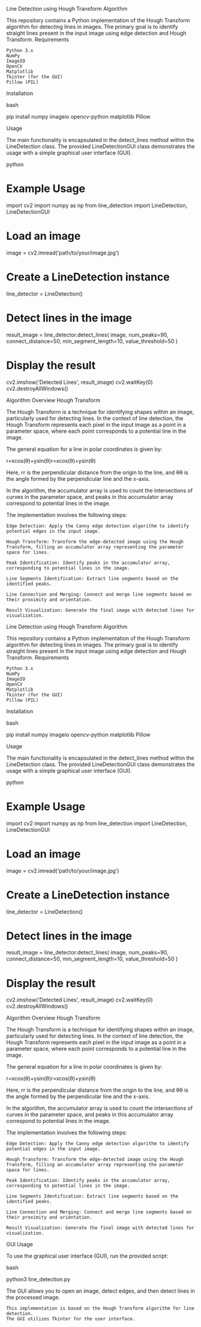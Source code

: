 Line Detection using Hough Transform Algorithm

This repository contains a Python implementation of the Hough Transform algorithm for detecting lines in images. The primary goal is to identify straight lines present in the input image using edge detection and Hough Transform.
Requirements

    Python 3.x
    NumPy
    ImageIO
    OpenCV
    Matplotlib
    Tkinter (for the GUI)
    Pillow (PIL)

Installation

bash

pip install numpy imageio opencv-python matplotlib Pillow

Usage

The main functionality is encapsulated in the detect_lines method within the LineDetection class. The provided LineDetectionGUI class demonstrates the usage with a simple graphical user interface (GUI).

python

# Example Usage
import cv2
import numpy as np
from line_detection import LineDetection, LineDetectionGUI

# Load an image
image = cv2.imread('path/to/your/image.jpg')

# Create a LineDetection instance
line_detector = LineDetection()

# Detect lines in the image
result_image = line_detector.detect_lines(
    image,
    num_peaks=90,
    connect_distance=50,
    min_segment_length=10,
    value_threshold=50
)

# Display the result
cv2.imshow('Detected Lines', result_image)
cv2.waitKey(0)
cv2.destroyAllWindows()

Algorithm Overview
Hough Transform

The Hough Transform is a technique for identifying shapes within an image, particularly used for detecting lines. In the context of line detection, the Hough Transform represents each pixel in the input image as a point in a parameter space, where each point corresponds to a potential line in the image.

The general equation for a line in polar coordinates is given by:

r=xcos⁡(θ)+ysin⁡(θ)r=xcos(θ)+ysin(θ)

Here, rr is the perpendicular distance from the origin to the line, and θθ is the angle formed by the perpendicular line and the x-axis.

In the algorithm, the accumulator array is used to count the intersections of curves in the parameter space, and peaks in this accumulator array correspond to potential lines in the image.

The implementation involves the following steps:

    Edge Detection: Apply the Canny edge detection algorithm to identify potential edges in the input image.

    Hough Transform: Transform the edge-detected image using the Hough Transform, filling an accumulator array representing the parameter space for lines.

    Peak Identification: Identify peaks in the accumulator array, corresponding to potential lines in the image.

    Line Segments Identification: Extract line segments based on the identified peaks.

    Line Connection and Merging: Connect and merge line segments based on their proximity and orientation.

    Result Visualization: Generate the final image with detected lines for visualization.

Line Detection using Hough Transform Algorithm

This repository contains a Python implementation of the Hough Transform algorithm for detecting lines in images. The primary goal is to identify straight lines present in the input image using edge detection and Hough Transform.
Requirements

    Python 3.x
    NumPy
    ImageIO
    OpenCV
    Matplotlib
    Tkinter (for the GUI)
    Pillow (PIL)

Installation

bash

pip install numpy imageio opencv-python matplotlib Pillow

Usage

The main functionality is encapsulated in the detect_lines method within the LineDetection class. The provided LineDetectionGUI class demonstrates the usage with a simple graphical user interface (GUI).

python

# Example Usage
import cv2
import numpy as np
from line_detection import LineDetection, LineDetectionGUI

# Load an image
image = cv2.imread('path/to/your/image.jpg')

# Create a LineDetection instance
line_detector = LineDetection()

# Detect lines in the image
result_image = line_detector.detect_lines(
    image,
    num_peaks=90,
    connect_distance=50,
    min_segment_length=10,
    value_threshold=50
)

# Display the result
cv2.imshow('Detected Lines', result_image)
cv2.waitKey(0)
cv2.destroyAllWindows()

Algorithm Overview
Hough Transform

The Hough Transform is a technique for identifying shapes within an image, particularly used for detecting lines. In the context of line detection, the Hough Transform represents each pixel in the input image as a point in a parameter space, where each point corresponds to a potential line in the image.

The general equation for a line in polar coordinates is given by:

r=xcos⁡(θ)+ysin⁡(θ)r=xcos(θ)+ysin(θ)

Here, rr is the perpendicular distance from the origin to the line, and θθ is the angle formed by the perpendicular line and the x-axis.

In the algorithm, the accumulator array is used to count the intersections of curves in the parameter space, and peaks in this accumulator array correspond to potential lines in the image.

The implementation involves the following steps:

    Edge Detection: Apply the Canny edge detection algorithm to identify potential edges in the input image.

    Hough Transform: Transform the edge-detected image using the Hough Transform, filling an accumulator array representing the parameter space for lines.

    Peak Identification: Identify peaks in the accumulator array, corresponding to potential lines in the image.

    Line Segments Identification: Extract line segments based on the identified peaks.

    Line Connection and Merging: Connect and merge line segments based on their proximity and orientation.

    Result Visualization: Generate the final image with detected lines for visualization.

GUI Usage

To use the graphical user interface (GUI), run the provided script:

bash

python3 line_detection.py

The GUI allows you to open an image, detect edges, and then detect lines in the processed image.

    This implementation is based on the Hough Transform algorithm for line detection.
    The GUI utilizes Tkinter for the user interface.

